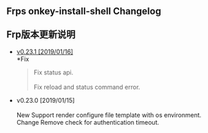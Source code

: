 Frps onkey-install-shell Changelog<br>  
Frp版本更新说明
---------------------------------------

 <!-- vim-markdown-toc GFM -->
 
 * [ v0.23.1 [2019/01/16]](#v0.23.1[2019/01/16])  
    *Fix<br>  
     >Fix status api.<br>  
     >Fix reload and status command error.

* v0.23.0 [2019/01/15]<br>  
    New
    Support render configure file template with os environment.
    Change
    Remove check for authentication timeout.
